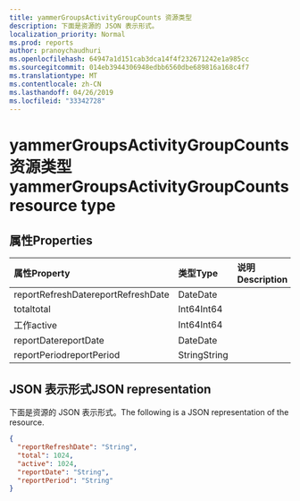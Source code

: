```yaml
---
title: yammerGroupsActivityGroupCounts 资源类型
description: 下面是资源的 JSON 表示形式。
localization_priority: Normal
ms.prod: reports
author: pranoychaudhuri
ms.openlocfilehash: 64947a1d151cab3dca14f4f232671242e1a985cc
ms.sourcegitcommit: 014eb3944306948edbb6560dbe689816a168c4f7
ms.translationtype: MT
ms.contentlocale: zh-CN
ms.lasthandoff: 04/26/2019
ms.locfileid: "33342728"
---
```

# <a name="yammergroupsactivitygroupcounts-resource-type"></a><span data-ttu-id="ee582-103">yammerGroupsActivityGroupCounts 资源类型</span><span class="sxs-lookup"><span data-stu-id="ee582-103">yammerGroupsActivityGroupCounts resource type</span></span>

## <a name="properties"></a><span data-ttu-id="ee582-104">属性</span><span class="sxs-lookup"><span data-stu-id="ee582-104">Properties</span></span>

| <span data-ttu-id="ee582-105">属性</span><span class="sxs-lookup"><span data-stu-id="ee582-105">Property</span></span>          | <span data-ttu-id="ee582-106">类型</span><span class="sxs-lookup"><span data-stu-id="ee582-106">Type</span></span>   | <span data-ttu-id="ee582-107">说明</span><span class="sxs-lookup"><span data-stu-id="ee582-107">Description</span></span> |
| :---------------- | :----- | :---------- |
| <span data-ttu-id="ee582-108">reportRefreshDate</span><span class="sxs-lookup"><span data-stu-id="ee582-108">reportRefreshDate</span></span> | <span data-ttu-id="ee582-109">Date</span><span class="sxs-lookup"><span data-stu-id="ee582-109">Date</span></span>   |             |
| <span data-ttu-id="ee582-110">total</span><span class="sxs-lookup"><span data-stu-id="ee582-110">total</span></span>             | <span data-ttu-id="ee582-111">Int64</span><span class="sxs-lookup"><span data-stu-id="ee582-111">Int64</span></span>  |             |
| <span data-ttu-id="ee582-112">工作</span><span class="sxs-lookup"><span data-stu-id="ee582-112">active</span></span>            | <span data-ttu-id="ee582-113">Int64</span><span class="sxs-lookup"><span data-stu-id="ee582-113">Int64</span></span>  |             |
| <span data-ttu-id="ee582-114">reportDate</span><span class="sxs-lookup"><span data-stu-id="ee582-114">reportDate</span></span>        | <span data-ttu-id="ee582-115">Date</span><span class="sxs-lookup"><span data-stu-id="ee582-115">Date</span></span>   |             |
| <span data-ttu-id="ee582-116">reportPeriod</span><span class="sxs-lookup"><span data-stu-id="ee582-116">reportPeriod</span></span>      | <span data-ttu-id="ee582-117">String</span><span class="sxs-lookup"><span data-stu-id="ee582-117">String</span></span> |             |

## <a name="json-representation"></a><span data-ttu-id="ee582-118">JSON 表示形式</span><span class="sxs-lookup"><span data-stu-id="ee582-118">JSON representation</span></span>

<span data-ttu-id="ee582-119">下面是资源的 JSON 表示形式。</span><span class="sxs-lookup"><span data-stu-id="ee582-119">The following is a JSON representation of the resource.</span></span>

<!-- {
  "blockType": "resource",
  "@odata.type": "microsoft.graph.yammerGroupsActivityGroupCounts"
} -->

```json
{
  "reportRefreshDate": "String", 
  "total": 1024, 
  "active": 1024, 
  "reportDate": "String", 
  "reportPeriod": "String"
}
```
